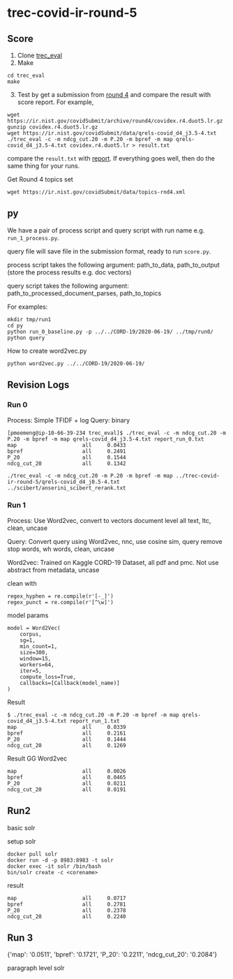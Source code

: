 # trec-covid-ir-round-5



## Score

1. Clone [trec_eval](https://github.com/usnistgov/trec_eval)
2. Make
```
cd trec_eval
make
```
3. Test by get a submission from [round 4](https://ir.nist.gov/covidSubmit/archive/archive-round4.html) and  compare the result with score report. For example,
```
wget https://ir.nist.gov/covidSubmit/archive/round4/covidex.r4.duot5.lr.gz
gunzip covidex.r4.duot5.lr.gz
wget https://ir.nist.gov/covidSubmit/data/qrels-covid_d4_j3.5-4.txt
./trec_eval -c -m ndcg_cut.20 -m P.20 -m bpref -m map qrels-covid_d4_j3.5-4.txt covidex.r4.duot5.lr > result.txt
```

compare the `result.txt` with [report](https://ir.nist.gov/covidSubmit/archive/round4/covidex.r4.duot5.lr.pdf). If everything goes well, then do the same thing for your runs.


Get Round 4 topics set

`wget https://ir.nist.gov/covidSubmit/data/topics-rnd4.xml`


## py

We have a pair of process script and query script with run name e.g. `run_1_process.py`. 

query file will save file in the submission format, ready to run `score.py`.

process script takes the following argument: path_to_data, path_to_output (store the process results e.g. doc vectors)

query script takes the following argument: path_to_processed_document_parses, path_to_topics

For examples:


```
mkdir tmp/run1
cd py
python run_0_baseline.py -p ../../CORD-19/2020-06-19/ ../tmp/run0/
python query
```

How to create word2vec.py

`python word2vec.py ../../CORD-19/2020-06-19/`


## Revision Logs


### Run 0

Process: Simple TFIDF + log
Query: binary 
```
[pmeemeng@ip-10-66-39-234 trec_eval]$ ./trec_eval -c -m ndcg_cut.20 -m P.20 -m bpref -m map qrels-covid_d4_j3.5-4.txt report_run_0.txt
map                     all     0.0433
bpref                   all     0.2491
P_20                    all     0.1544
ndcg_cut_20             all     0.1342
```


```
./trec_eval -c -m ndcg_cut.20 -m P.20 -m bpref -m map ../trec-covid-ir-round-5/qrels-covid_d4_j0.5-4.txt  ../scibert/anserini_scibert_rerank.txt
```

### Run 1

Process: Use Word2vec, convert to vectors document level all text, ltc, clean, uncase

Query: Convert query using Word2vec, nnc, use cosine sim, query remove stop words, wh words, clean, uncase


Word2vec: Trained on Kaggle CORD-19 Dataset, all pdf and pmc. Not use abstract from metadata, uncase

clean with 
```
regex_hyphen = re.compile(r'[-_]')
regex_punct = re.compile(r'[^\w]')

```


model params

```
model = Word2Vec(
    corpus,
    sg=1,
    min_count=1,
    size=300,
    window=15,
    workers=64,
    iter=5,
    compute_loss=True,
    callbacks=[Callback(model_name)]
)
```


Result
```
$ ./trec_eval -c -m ndcg_cut.20 -m P.20 -m bpref -m map qrels-covid_d4_j3.5-4.txt report_run_1.txt
map                     all     0.0339
bpref                   all     0.2161
P_20                    all     0.1444
ndcg_cut_20             all     0.1269
```

Result GG Word2vec
```
map                     all     0.0026
bpref                   all     0.0465
P_20                    all     0.0211
ndcg_cut_20             all     0.0191

```


## Run2

basic solr

setup solr
```
docker pull solr
docker run -d -p 8983:8983 -t solr
docker exec -it solr /bin/bash
bin/solr create -c <corename> 

```
result

```
map                     all     0.0717
bpref                   all     0.2781
P_20                    all     0.2378
ndcg_cut_20             all     0.2240
```

## Run 3

{'map': '0.0511', 'bpref': '0.1721', 'P_20': '0.2211', 'ndcg_cut_20': '0.2084'}

paragraph level solr